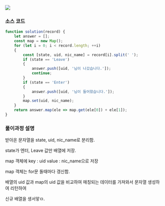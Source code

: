 <img src = "https://kyun2da.github.io/img/algorithm/openchat1.png"/>

### 소스 코드 
```js
function solution(record) {
    let answer = []; 
    const map = new Map(); 
    for (let i = 0; i < record.length; ++i) 
    { 
        const [state, uid, nic_name] = record[i].split(' '); 
        if (state == 'Leave') 
        { 
            answer.push([uid, '님이 나갔습니다.']); 
            continue; 
        } 
        if (state == 'Enter') 
        { 
            answer.push([uid, '님이 들어왔습니다.']);
        } 
        map.set(uid, nic_name); 
    }
    return answer.map(ele => map.get(ele[0]) + ele[1]);
}
```

### 풀이과정 설명
받아온 문자열을 state, uid, nic_name로 분리함. 

state가 엔터, Leave 값만 배열에 저장. 

map 객체에 key : uid value : nic_name으로 저장 

map 객체는 for문 돌때마다 갱신함. 

배열의 uid 값과 map의 uid 값을 비교하여 매칭되는 데이터를 가져와서 문자열 생성하여 리턴하여 

신규 배열을 생서앟ㅁ.


